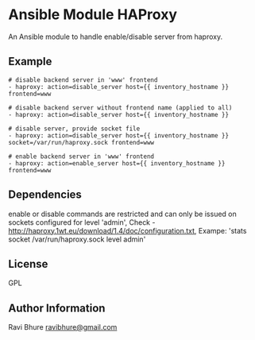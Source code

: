 Ansible Module HAProxy
===================

An Ansible module to handle enable/disable server from haproxy.



Example
------

    # disable backend server in 'www' frontend
    - haproxy: action=disable_server host={{ inventory_hostname }} frontend=www

    # disable backend server without frontend name (applied to all)
    - haproxy: action=disable_server host={{ inventory_hostname }}

    # disable server, provide socket file
    - haproxy: action=disable_server host={{ inventory_hostname }} socket=/var/run/haproxy.sock frontend=www

    # enable backend server in 'www' frontend
    - haproxy: action=enable_server host={{ inventory_hostname }} frontend=www


Dependencies
------------

enable or disable commands are restricted and can only be issued on sockets configured for level 'admin', 
Check - http://haproxy.1wt.eu/download/1.4/doc/configuration.txt,
Exampe: 'stats socket /var/run/haproxy.sock level admin'

License
-------

GPL

Author Information
------------------
Ravi Bhure <ravibhure@gmail.com>
